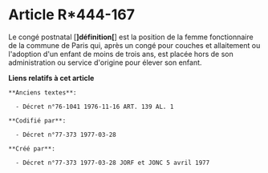 # Article R*444-167

Le congé postnatal [**]définition[**] est la position de la femme fonctionnaire de la commune de Paris qui, après un congé
pour couches et allaitement ou l'adoption d'un enfant de moins de trois ans, est placée hors de son administration ou service
d'origine pour élever son enfant.

**Liens relatifs à cet article**

	**Anciens textes**:

	  - Décret n°76-1041 1976-11-16 ART. 139 AL. 1

	**Codifié par**:

	  - Décret n°77-373 1977-03-28

	**Créé par**:

	  - Décret n°77-373 1977-03-28 JORF et JONC 5 avril 1977
